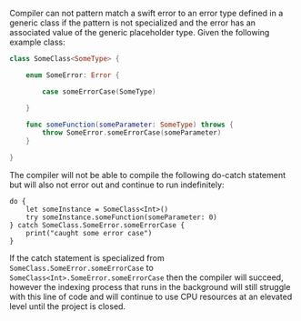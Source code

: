 Compiler can not pattern match a swift error to an error type defined in a generic class if the pattern is not specialized and the error has an associated value of the generic placeholder type. Given the following example class:

```swift
class SomeClass<SomeType> {

	enum SomeError: Error {

		case someErrorCase(SomeType)

	}

	func someFunction(someParameter: SomeType) throws {
		throw SomeError.someErrorCase(someParameter)
	}

}
```

The compiler will not be able to compile the following do-catch statement but will also not error out and continue to run indefinitely:

```
do {
	let someInstance = SomeClass<Int>()
	try someInstance.someFunction(someParameter: 0)
} catch SomeClass.SomeError.someErrorCase {
	print("caught some error case")
}
```

If the catch statement is specialized from `SomeClass.SomeError.someErrorCase` to `SomeClass<Int>.SomeError.someErrorCase` then the compiler will succeed, however the indexing process that runs in the background will still struggle with this line of code and will continue to use CPU resources at an elevated level until the project is closed.